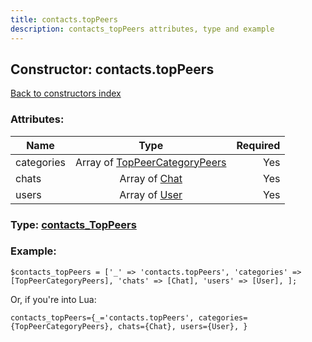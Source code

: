 ```yaml
---
title: contacts.topPeers
description: contacts_topPeers attributes, type and example
---
```

## Constructor: contacts.topPeers  
[Back to constructors index](index.md)



### Attributes:

| Name     |    Type       | Required |
|----------|:-------------:|---------:|
|categories|Array of [TopPeerCategoryPeers](../types/TopPeerCategoryPeers.md) | Yes|
|chats|Array of [Chat](../types/Chat.md) | Yes|
|users|Array of [User](../types/User.md) | Yes|



### Type: [contacts\_TopPeers](../types/contacts_TopPeers.md)


### Example:

```
$contacts_topPeers = ['_' => 'contacts.topPeers', 'categories' => [TopPeerCategoryPeers], 'chats' => [Chat], 'users' => [User], ];
```  

Or, if you're into Lua:  


```
contacts_topPeers={_='contacts.topPeers', categories={TopPeerCategoryPeers}, chats={Chat}, users={User}, }

```


